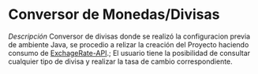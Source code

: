 <h1 aling="center"> Conversor de Monedas/Divisas </h1>

<em>Descripción</em>
Conversor de divisas donde se realizó la configuracion previa de ambiente Java, se procedio a relizar la creación del Proyecto haciendo 
consumo de  [ExchageRate-API](https://app.exchangerate-api.com/keys).;
El usuario tiene la posibilidad de consultar cualquier tipo de divisa  y realizar la tasa de cambio correspondiente.

